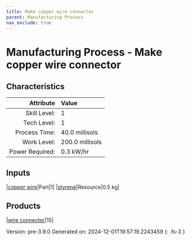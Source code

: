 ```yaml
---
title: Make copper wire connector
parent: Manufacturing Process
nav_exclude: true
---
```

# Manufacturing Process - Make copper wire connector


## Characteristics

| Attribute      | Value |
|--------:|:------|
|Skill Level:|1|
|Tech Level:|1|
|Process Time:|40.0 millisols|
|Work Level:|200.0 millisols|
|Power Required:|0.3 kW/hr|

## Inputs

|[copper wire](../part/copper-wire.html)|Part|1|
|[styrene](../resource/styrene.html)|Resource|0.5 kg|

## Products

|[wire connector](../part/wire-connector.html)|15|


Version: pre-3.9.0 Generated on: 2024-12-01T19:57:19.2243459
{: .fs-3 }

